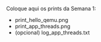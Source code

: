 Coloque aqui os prints da Semana 1:
- print_hello_qemu.png
- print_app_threads.png
- (opcional) log_app_threads.txt
